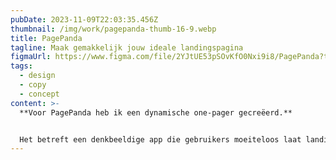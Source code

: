 ```yaml
---
pubDate: 2023-11-09T22:03:35.456Z
thumbnail: /img/work/pagepanda-thumb-16-9.webp
title: PagePanda
tagline: Maak gemakkelijk jouw ideale landingspagina
figmaUrl: https://www.figma.com/file/2YJtUE53pSOvKfO0Nxi9i8/PagePanda?type=design&t=WVt6hIWnWI6r03TA-6
tags:
  - design
  - copy
  - concept
content: >-
  **Voor PagePanda heb ik een dynamische one-pager gecreëerd.**


  Het betreft een denkbeeldige app die gebruikers moeiteloos laat landingspagina's bouwen. Met een intuïtieve drag-and-drop interface staat het design bol van potentie, waarbij het de eenvoud en flexibiliteit van de app accentueert.
---
```

